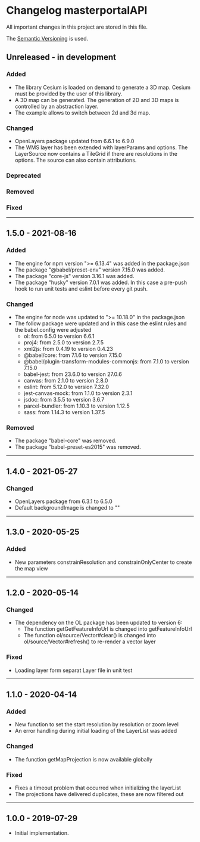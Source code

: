 # Changelog masterportalAPI
 All important changes in this project are stored in this file.

 The [Semantic Versioning](https://semver.org/spec/v2.0.0.html) is used.

## Unreleased - in development
### Added
- The library Cesium is loaded on demand to generate a 3D map. Cesium must be provided by the user of this library.
- A 3D map can be generated. The generation of 2D and 3D maps is controlled by an abstraction layer.
- The example allows to switch between 2d and 3d map.
### Changed
- OpenLayers package updated from 6.6.1 to 6.9.0
- The WMS layer has been extended with layerParams and options. The LayerSource now contains a TileGrid if there are resolutions in the options. The source can also contain attributions.

### Deprecated

### Removed

### Fixed

---

## 1.5.0 - 2021-08-16
### Added
- The engine for npm version ">= 6.13.4" was added in the package.json
- The package "@babel/preset-env" version 7.15.0 was added.
- The package "core-js" version 3.16.1 was added.
- The package "husky" version 7.0.1 was added. In this case a pre-push hook to run unit tests and eslint before every git push.

### Changed
- The engine for node was updated to ">= 10.18.0" in the package.json
- The follow package were updated and in this case the eslint rules and the babel.config were adjusted
    - ol: from 6.5.0 to version 6.6.1
    - proj4: from 2.5.0 to version 2.7.5
    - xml2js: from 0.4.19 to version 0.4.23
    - @babel/core: from 7.1.6 to version 7.15.0
    - @babel/plugin-transform-modules-commonjs: from 7.1.0 to version 7.15.0
    - babel-jest: from 23.6.0 to version 27.0.6
    - canvas: from 2.1.0 to version 2.8.0
    - eslint: from 5.12.0 to version 7.32.0
    - jest-canvas-mock: from 1.1.0 to version 2.3.1
    - jsdoc: from 3.5.5 to version 3.6.7
    - parcel-bundler: from 1.10.3 to version 1.12.5
    - sass: from 1.14.3 to version 1.37.5

### Removed
- The package "babel-core" was removed.
- The package "babel-preset-es2015" was removed.

---

## 1.4.0 - 2021-05-27
### Changed
- OpenLayers package from 6.3.1 to 6.5.0
- Default backgroundImage is changed to ""

---

## 1.3.0 - 2020-05-25
### Added
- New parameters constrainResolution and constrainOnlyCenter to create the map view

---

## 1.2.0 - 2020-05-14
### Changed
- The dependency on the OL package has been updated to version 6:
    - The function getGetFeatureInfoUrl is changed into getFeatureInfoUrl
    - The function ol/source/Vector#clear() is changed into ol/source/Vector#refresh() to re-render a vector layer

### Fixed
- Loading layer form separat Layer file in unit test

---

## 1.1.0 - 2020-04-14
### Added
- New function to set the start resolution by resolution or zoom level
- An error handling during initial loading of the LayerList was added

### Changed
- The function getMapProjection is now available globally

### Fixed
- Fixes a timeout problem that occurred when initializing the layerList
- The projections have delivered duplicates, these are now filtered out

---

## 1.0.0 - 2019-07-29
- Initial implementation.
